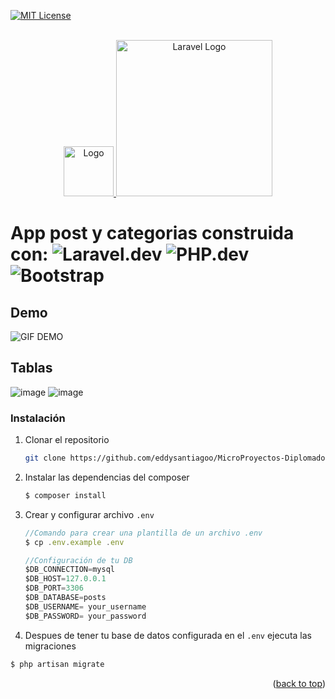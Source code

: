 [![MIT License][license-shield]][license-url]

<!-- LOGO IUD -->
<br />
<div align="center">
  <a href="https://github.com/othneildrew/Best-README-Template">
    <img src="https://carrerasuniversitarias.com.co/logos/original/logo-institucion-universitaria-digital-de-antioquia-iu.webp" alt="Logo" width="80" height="80">
      <img src="https://raw.githubusercontent.com/laravel/art/master/logo-lockup/5%20SVG/2%20CMYK/1%20Full%20Color/laravel-logolockup-cmyk-red.svg" width="250" alt="Laravel Logo">
  </a>

  
</div>

# App post y categorias construida con: ![Laravel.dev] ![PHP.dev] ![Bootstrap]

## Demo

![GIF DEMO](https://user-images.githubusercontent.com/85720891/204366512-940cbbfa-60e9-40c1-a708-36ed0da2e7ef.gif)

## Tablas
<div align="" margin=5px>

![image](https://user-images.githubusercontent.com/85720891/204367488-2c3c4c0c-c101-401f-a516-f6e7d5b9b3f6.png)
![image](https://user-images.githubusercontent.com/85720891/204368379-eb94d469-fa59-4482-b337-edce839f5672.png)
    
</div>

### Instalación

1. Clonar el repositorio
   ```sh
   git clone https://github.com/eddysantiagoo/MicroProyectos-Diplomado-IUD/tree/laravel
   ```
2. Instalar las dependencias del composer
   ```sh
   $ composer install
   ```
3. Crear y configurar archivo `.env`
   ```js
   //Comando para crear una plantilla de un archivo .env
   $ cp .env.example .env
   
   //Configuración de tu DB
   $DB_CONNECTION=mysql
   $DB_HOST=127.0.0.1
   $DB_PORT=3306
   $DB_DATABASE=posts
   $DB_USERNAME= your_username
   $DB_PASSWORD= your_password
   ```
 3. Despues de tener tu base de datos configurada en el `.env` ejecuta las migraciones
   ```sh
   $ php artisan migrate 
   ```

<p align="right">(<a href="#readme-top">back to top</a>)</p>

<!-- LINKS ICONOS -->

[Svelte.dev]: https://img.shields.io/badge/Svelte-4A4A55?style=for-the-badge&logo=svelte&logoColor=FF3E00
[HTML.dev]: https://img.shields.io/badge/HTML5-E34F26?style=for-the-badge&logo=html5&logoColor=white
[JS.dev]: https://img.shields.io/badge/JavaScript-323330?style=for-the-badge&logo=javascript&logoColor
[CSS.dev]: 	https://img.shields.io/badge/CSS3-1572B6?style=for-the-badge&logo=css3&logoColor=white
[Laravel.dev]: https://img.shields.io/badge/Laravel-FF2D20?style=for-the-badge&logo=laravel&logoColor=white
[PHP.dev]: https://img.shields.io/badge/PHP-777BB4?style=for-the-badge&logo=php&logoColor=white
[Bootstrap]: https://img.shields.io/badge/Bootstrap-563D7C?style=for-the-badge&logo=bootstrap&logoColor=white
[license-shield]: https://img.shields.io/github/license/othneildrew/Best-README-Template.svg?style=for-the-badge
[license-url]: https://github.com/othneildrew/Best-README-Template/blob/master/LICENSE.txt
